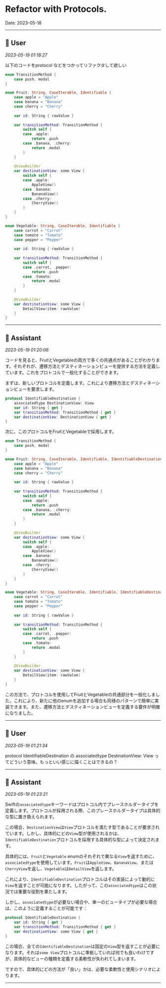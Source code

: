 # Refactor with Protocols.

Date: 2023-05-18

---

## 👤 User
*2023-05-19 01:18:27*

以下のコードをprotocol などをつかってリファクタして欲しい

```swift
enum TransitionMethod {
    case push, modal
}

enum Fruit: String, CaseIterable, Identifiable {
    case apple = "Apple"
    case banana = "Banana"
    case cherry = "Cherry"
    
    var id: String { rawValue }
    
    var transitionMethod: TransitionMethod {
        switch self {
        case .apple:
            return .push
        case .banana, .cherry:
            return .modal
        }
    }
    
    @ViewBuilder
    var destinationView: some View {
        switch self {
        case .apple:
            AppleView()
        case .banana:
            BananaView()
        case .cherry:
            CherryView()
        }
    }
}

enum Vegetable: String, CaseIterable, Identifiable {
    case carrot = "Carrot"
    case tomato = "Tomato"
    case pepper = "Pepper"
    
    var id: String { rawValue }
    
    var transitionMethod: TransitionMethod {
        switch self {
        case .carrot, .pepper:
            return .push
        case .tomato:
            return .modal
        }
    }
    
    @ViewBuilder
    var destinationView: some View {
        DetailView(item: rawValue)
    }
}

```

---

## 🤖 Assistant
*2023-05-19 01:20:06*

コードを見ると、FruitとVegetableの両方で多くの共通点があることがわかります。それぞれが、遷移方法とデスティネーションビューを提供する方法を定義しています。これをプロトコルで一般化することができます。

まずは、新しいプロトコルを定義します。これにより遷移方法とデスティネーションビューを要求します。

```swift
protocol IdentifiableDestination {
    associatedtype DestinationView: View
    var id: String { get }
    var transitionMethod: TransitionMethod { get }
    var destinationView: DestinationView { get }
}
```

次に、このプロトコルをFruitとVegetableで採用します。

```swift
enum TransitionMethod {
    case push, modal
}

enum Fruit: String, CaseIterable, Identifiable, IdentifiableDestination {
    case apple = "Apple"
    case banana = "Banana"
    case cherry = "Cherry"
    
    var id: String { rawValue }
    
    var transitionMethod: TransitionMethod {
        switch self {
        case .apple:
            return .push
        case .banana, .cherry:
            return .modal
        }
    }
    
    @ViewBuilder
    var destinationView: some View {
        switch self {
        case .apple:
            AppleView()
        case .banana:
            BananaView()
        case .cherry:
            CherryView()
        }
    }
}

enum Vegetable: String, CaseIterable, Identifiable, IdentifiableDestination {
    case carrot = "Carrot"
    case tomato = "Tomato"
    case pepper = "Pepper"
    
    var id: String { rawValue }
    
    var transitionMethod: TransitionMethod {
        switch self {
        case .carrot, .pepper:
            return .push
        case .tomato:
            return .modal
        }
    }
    
    @ViewBuilder
    var destinationView: some View {
        DetailView(item: rawValue)
    }
}
```

この方法で、プロトコルを使用してFruitとVegetableの共通部分を一般化しました。これにより、新たに他のenumを追加する場合も同様のパターンで簡単に実装できます。また、遷移方法とデスティネーションビューを定義する要件が明確になりました。

---

## 👤 User
*2023-05-19 01:21:34*

protocol IdentifiableDestination の associatedtype DestinationView: View ってどういう意味。もっといい感じに描くことはできるの？

---

## 🤖 Assistant
*2023-05-19 01:23:21*

Swiftの`associatedtype`キーワードはプロトコル内でプレースホルダータイプを定義します。プロトコルが採用される際、このプレースホルダータイプは具体的な型に置き換えられます。

この場合、`DestinationView`は`View`プロトコルを満たす型であることが要求されています。しかし、具体的にどの`View`型が使用されるかは、`IdentifiableDestination`プロトコルを採用する具体的な型によって決定されます。

具体的には、`Fruit`と`Vegetable` enumのそれぞれで異なる`View`を返すために、`associatedtype`を使用しています。`Fruit`は`AppleView`、`BananaView`、または`CherryView`を返し、`Vegetable`は`DetailView`を返します。

これにより、`IdentifiableDestination`プロトコルはその実装によって動的に`View`を返すことが可能になります。したがって、この`associatedtype`はこの状況では重要な役割を果たします。

しかし、`associatedtype`が必要ない場合や、単一のビュータイプが必要な場合は、このように定義することが可能です：

```swift
protocol IdentifiableDestination {
    var id: String { get }
    var transitionMethod: TransitionMethod { get }
    var destinationView: some View { get }
}
```

この場合、全ての`IdentifiableDestination`は固定の`View`型を返すことが必要になります。それは`some View`プロトコルに準拠していれば何でも良いわけですが、具体的なビューの種類を定義する柔軟性が失われてしまいます。

ですので、具体的にどの方法が「良い」かは、必要な柔軟性と使用シナリオによります。

---
